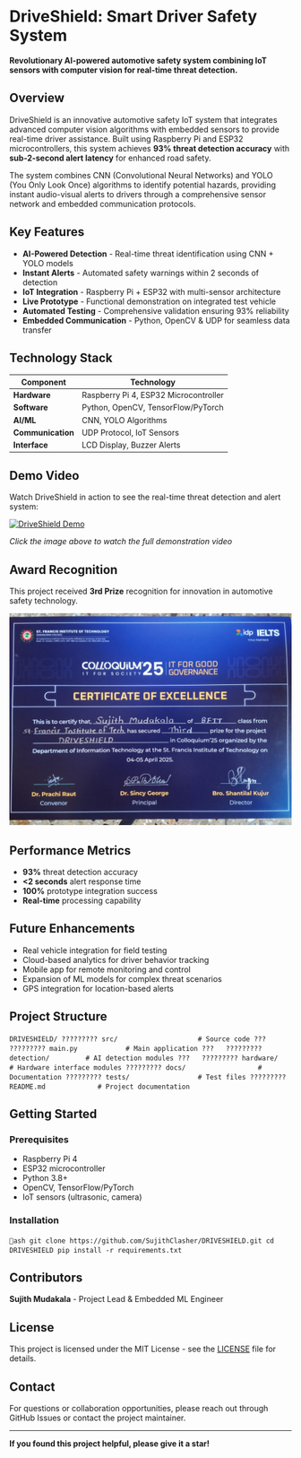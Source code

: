 # DriveShield: Smart Driver Safety System

**Revolutionary AI-powered automotive safety system combining IoT sensors with computer vision for real-time threat detection.**

## Overview

DriveShield is an innovative automotive safety IoT system that integrates advanced computer vision algorithms with embedded sensors to provide real-time driver assistance. Built using Raspberry Pi and ESP32 microcontrollers, this system achieves **93% threat detection accuracy** with **sub-2-second alert latency** for enhanced road safety.

The system combines CNN (Convolutional Neural Networks) and YOLO (You Only Look Once) algorithms to identify potential hazards, providing instant audio-visual alerts to drivers through a comprehensive sensor network and embedded communication protocols.

## Key Features

- **AI-Powered Detection** - Real-time threat identification using CNN + YOLO models
- **Instant Alerts** - Automated safety warnings within 2 seconds of detection
- **IoT Integration** - Raspberry Pi + ESP32 with multi-sensor architecture
- **Live Prototype** - Functional demonstration on integrated test vehicle
- **Automated Testing** - Comprehensive validation ensuring 93% reliability
- **Embedded Communication** - Python, OpenCV & UDP for seamless data transfer

## Technology Stack

| Component | Technology |
|-----------|------------|
| **Hardware** | Raspberry Pi 4, ESP32 Microcontroller |
| **Software** | Python, OpenCV, TensorFlow/PyTorch |
| **AI/ML** | CNN, YOLO Algorithms |
| **Communication** | UDP Protocol, IoT Sensors |
| **Interface** | LCD Display, Buzzer Alerts |

## Demo Video

Watch DriveShield in action to see the real-time threat detection and alert system:

[![DriveShield Demo](https://img.youtube.com/vi/gQ7gk4y4PeM/0.jpg)](https://youtu.be/gQ7gk4y4PeM)

*Click the image above to watch the full demonstration video*

## Award Recognition

This project received **3rd Prize** recognition for innovation in automotive safety technology.

![3rd Prize Certificate](WhatsApp%20Image%202025-04-09%20at%202.52.47%20PM.jpeg)

## Performance Metrics

- **93%** threat detection accuracy
- **<2 seconds** alert response time
- **100%** prototype integration success
- **Real-time** processing capability

## Future Enhancements

- Real vehicle integration for field testing
- Cloud-based analytics for driver behavior tracking
- Mobile app for remote monitoring and control
- Expansion of ML models for complex threat scenarios
- GPS integration for location-based alerts

## Project Structure

`
DRIVESHIELD/
????????? src/                    # Source code
???   ????????? main.py            # Main application
???   ????????? detection/         # AI detection modules
???   ????????? hardware/          # Hardware interface modules
????????? docs/                  # Documentation
????????? tests/                 # Test files
????????? README.md             # Project documentation
`

## Getting Started

### Prerequisites
- Raspberry Pi 4
- ESP32 microcontroller
- Python 3.8+
- OpenCV, TensorFlow/PyTorch
- IoT sensors (ultrasonic, camera)

### Installation
`ash
git clone https://github.com/SujithClasher/DRIVESHIELD.git
cd DRIVESHIELD
pip install -r requirements.txt
`

## Contributors

**Sujith Mudakala** - Project Lead & Embedded ML Engineer

## License

This project is licensed under the MIT License - see the [LICENSE](LICENSE) file for details.

## Contact

For questions or collaboration opportunities, please reach out through GitHub Issues or contact the project maintainer.

---

**If you found this project helpful, please give it a star!**
